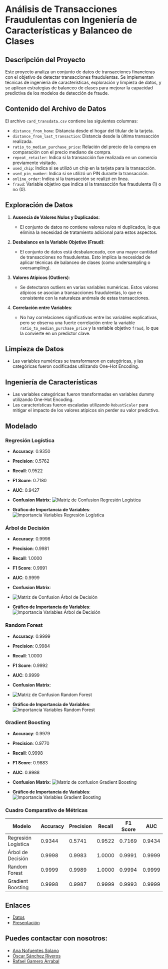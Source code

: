 # Análisis de Transacciones Fraudulentas con Ingeniería de Características y Balanceo de Clases

## Descripción del Proyecto
Este proyecto analiza un conjunto de datos de transacciones financieras con el objetivo de detectar transacciones fraudulentas. Se implementan técnicas de ingeniería de características, exploración y limpieza de datos, y se aplican estrategias de balanceo de clases para mejorar la capacidad predictiva de los modelos de detección de fraude.

## Contenido del Archivo de Datos
El archivo `card_transdata.csv` contiene las siguientes columnas:

- `distance_from_home`: Distancia desde el hogar del titular de la tarjeta.
- `distance_from_last_transaction`: Distancia desde la última transacción realizada.
- `ratio_to_median_purchase_price`: Relación del precio de la compra en comparación con el precio mediano de compra.
- `repeat_retailer`: Indica si la transacción fue realizada en un comercio previamente visitado.
- `used_chip`: Indica si se utilizó un chip en la tarjeta para la transacción.
- `used_pin_number`: Indica si se utilizó un PIN durante la transacción.
- `online_order`: Indica si la transacción se realizó en línea.
- `fraud`: Variable objetivo que indica si la transacción fue fraudulenta (1) o no (0).

## Exploración de Datos

1. **Ausencia de Valores Nulos y Duplicados**:
   - El conjunto de datos no contiene valores nulos ni duplicados, lo que elimina la necesidad de tratamiento adicional para estos aspectos.

2. **Desbalance en la Variable Objetivo (Fraud)**:
   - El conjunto de datos está desbalanceado, con una mayor cantidad de transacciones no fraudulentas. Esto implica la necesidad de aplicar técnicas de balanceo de clases (como undersampling o oversampling).

3. **Valores Atípicos (Outliers)**:
   - Se detectaron outliers en varias variables numéricas. Estos valores atípicos se asocian a transacciones fraudulentas, lo que es consistente con la naturaleza anómala de estas transacciones.

4. **Correlación entre Variables**:
   - No hay correlaciones significativas entre las variables explicativas, pero se observa una fuerte correlación entre la variable `ratio_to_median_purchase_price` y la variable objetivo `fraud`, lo que la convierte en un predictor clave.

## Limpieza de Datos
- Las variables numéricas se transformaron en categóricas, y las categóricas fueron codificadas utilizando One-Hot Encoding.

## Ingeniería de Características
- Las variables categóricas fueron transformadas en variables dummy utilizando One-Hot Encoding.
- Las características fueron escaladas utilizando `RobustScaler` para mitigar el impacto de los valores atípicos sin perder su valor predictivo.

## Modelado

### Regresión Logística
- **Accuracy**: 0.9350
- **Precision**: 0.5762
- **Recall**: 0.9522
- **F1 Score**: 0.7180
- **AUC**: 0.9427
- **Confusion Matrix**:
![Matriz de Confusion Regresión Logística](https://github.com/Rafa-Gamero/Machine-Learning/blob/main/images/Captura%20de%20pantalla%202024-10-10%20164926.png)

- **Gráfico de Importancia de Variables**:
![Importancia Variables Regresión Logística](https://github.com/Rafa-Gamero/Machine-Learning/blob/main/Captura%20de%20pantalla%202024-10-10%20164943.png)

### Árbol de Decisión
- **Accuracy**: 0.9998
- **Precision**: 0.9981
- **Recall**: 1.0000
- **F1 Score**: 0.9991
- **AUC**: 0.9999
- **Confusion Matrix**:
- ![Matriz de Confusion Árbol de Decisión](https://github.com/Rafa-Gamero/Machine-Learning/blob/main/Captura%20de%20pantalla%202024-10-10%20165000.png)

- **Gráfico de Importancia de Variables**:
![Importancia Variables Árbol de Decisión](https://github.com/Rafa-Gamero/Machine-Learning/blob/main/Captura%20de%20pantalla%202024-10-10%20165015.png)

### Random Forest
- **Accuracy**: 0.9999
- **Precision**: 0.9984
- **Recall**: 1.0000
- **F1 Score**: 0.9992
- **AUC**: 0.9999
- **Confusion Matrix**:
- ![Matriz de Confusion Random Forest](https://github.com/Rafa-Gamero/Machine-Learning/blob/main/Captura%20de%20pantalla%202024-10-10%20165029.png)

- **Gráfico de Importancia de Variables**:
![Importancia Variables Random Forest](https://github.com/Rafa-Gamero/Machine-Learning/blob/main/images/Captura%20de%20pantalla%202024-10-10%20164943.png)

### Gradient Boosting
- **Accuracy**: 0.9979
- **Precision**: 0.9770
- **Recall**: 0.9998
- **F1 Score**: 0.9883
- **AUC**: 0.9988
- **Confusion Matrix**:
![Matriz de confusion Gradient Boosting](https://github.com/Rafa-Gamero/Machine-Learning/blob/main/Captura%20de%20pantalla%202024-10-10%20165059.png)

- **Gráfico de Importancia de Variables**:
![Importancia Variables Gradient Boosting](https://github.com/Rafa-Gamero/Machine-Learning/blob/main/Captura%20de%20pantalla%202024-10-10%20165110.png)

### Cuadro Comparativo de Métricas

| Modelo               | Accuracy | Precision | Recall | F1 Score | AUC   |
|----------------------|----------|-----------|--------|----------|-------|
| Regresión Logística   | 0.9344   | 0.5741    | 0.9522 | 0.7169   | 0.9434|
| Árbol de Decisión     | 0.9998   | 0.9983    | 1.0000 | 0.9991   | 0.9999|
| Random Forest         | 0.9999   | 0.9989    | 1.0000 | 0.9994   | 0.9999|
| Gradient Boosting     | 0.9998   | 0.9987    | 0.9999 | 0.9993   | 0.9999|

## Enlaces 

- [Datos](https://www.kaggle.com/datasets/dhanushnarayananr/credit-card-fraud)
- [Presentación](https://www.canva.com/design/DAGTLP_zEBo/Bljr5ODYlKVV75xtbeGi6g/edit?utm_content=DAGTLP_zEBo&utm_campaign=designshare&utm_medium=link2&utm_source=sharebutton)

## Puedes contactar con nosotros:

- [Ana Nofuentes Solano](https://www.linkedin.com/in/ana-nofuentes-solano-654026a3/)
- [Óscar Sánchez Riveros](https://www.linkedin.com/in/oscar-sanchez-riveros/)
- [Rafael Gamero Arrabal](https://www.linkedin.com/in/rafael-gamero-arrabal-619200186/)




